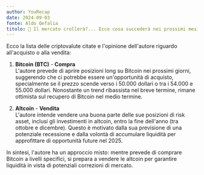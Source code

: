 ```yaml
---
author: YouRecap
date: 2024-09-03
fonte: Aldo Qefalia
titolo: 🚨 Il mercato crollerà?... Ecco cosa succederà nei prossimi mesi
---
```


Ecco la lista delle criptovalute citate e l'opinione dell'autore riguardo all'acquisto o alla vendita:

1. **Bitcoin (BTC)** - **Compra**  
   L'autore prevede di aprire posizioni long su Bitcoin nei prossimi giorni, suggerendo che ci potrebbe essere un'opportunità di acquisto, specialmente se il prezzo scende verso i 50.000 dollari o tra i 54.000 e 55.000 dollari. Nonostante un trend ribassista nel breve termine, rimane ottimista sul recupero di Bitcoin nel medio termine.

2. **Altcoin** - **Vendita**  
   L'autore intende vendere una buona parte delle sue posizioni di risk asset, inclusi gli investimenti in altcoin, entro la fine dell'anno (tra ottobre e dicembre). Questo è motivato dalla sua previsione di una potenziale recessione e dalla volontà di accumulare liquidità per approfittare di opportunità future nel 2025.

In sintesi, l'autore ha un approccio misto: mentre prevede di comprare Bitcoin a livelli specifici, si prepara a vendere le altcoin per garantire liquidità in vista di potenziali correzioni di mercato.
